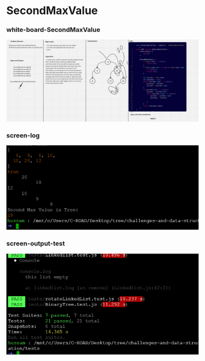 # SecondMaxValue

### white-board-SecondMaxValue
![whiteBoard](whiteBoradSecondMaxValue.png)


### screen-log
![logcreen](Screen-out-put.png)

### screen-output-test
![TestOutput](Screen-test-outPut.png)